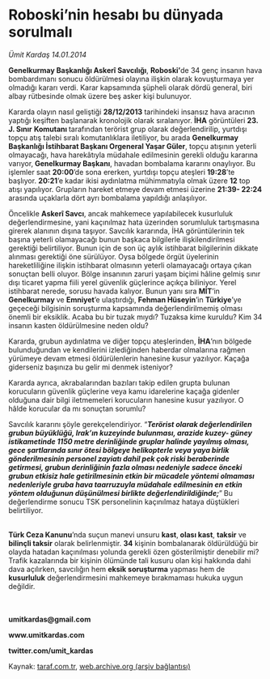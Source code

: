 # Roboski’nin hesabı bu dünyada sorulmalı

*Ümit Kardaş 14.01.2014*

<div class="yazi"><p><b>Genelkurmay Başkanlığı Askerî Savcılığı</b>, <b>Roboski’</b>de 34 genç insanın hava bombardımanı sonucu öldürülmesi olayına ilişkin olarak kovuşturmaya yer olmadığı kararı verdi. Karar kapsamında şüpheli olarak dördü general, biri albay rütbesinde olmak üzere beş asker kişi bulunuyor.</p>
<p>Kararda olayın nasıl geliştiği <b>28/12/2013</b> tarihindeki insansız hava aracının yaptığı keşiften başlanarak kronolojik olarak sıralanıyor. <b>İHA</b> görüntüleri <b>23. J. Sınır</b> <b>Komutanı </b>tarafından terörist grup olarak değerlendirilip, yurtdışı topçu atış talebi sıralı komutanlıklara iletiliyor, bu arada <b>Genelkurmay Başkanlığı İstihbarat Başkanı Orgeneral Yaşar Güler</b>, topçu atışının yeterli olmayacağı, hava harekâtıyla müdahale edilmesinin gerekli olduğu kararına varıyor,<b> Genelkurmay Başkanı</b>, havadan bombalama kararını onaylıyor. Bu işlemler saat <b>20:00</b>’de sona ererken, yurtdışı topçu ateşleri <b>19:28</b>’te başlıyor. <b>20:21</b>’e kadar ikisi aydınlatma mühimmatıyla olmak üzere <b>12</b> top atışı yapılıyor. Grupların hareket etmeye devam etmesi üzerine <b>21:39- 22:24</b> arasında uçaklarla dört ayrı bombalama yapıldığı anlaşılıyor.</p>
<p>Öncelikle <b>Askerî Savcı</b>, ancak mahkemece yapılabilecek kusurluluk değerlendirmesine, yani kaçınılmaz hata üzerinden sorumluluk tartışmasına girerek alanının dışına taşıyor. Savcılık kararında, İHA görüntülerinin tek başına yeterli olamayacağı bunun başkaca bilgilerle ilişkilendirilmesi gerektiği belirtiliyor. Bunun için de son üç aylık istihbarat bilgilerinin dikkate alınması gerektiği öne sürülüyor. Oysa bölgede örgüt üyelerinin hareketliliğine ilişkin istihbarat olmasının yeterli olamayacağı ortaya çıkan sonuçtan belli oluyor. Bölge insanının zaruri yaşam biçimi hâline gelmiş sınır dışı ticaret yapma fiili yerel güvenlik güçlerince açıkça biliniyor. Yerel istihbarat nerede, sorusu havada kalıyor. Bunun yanı sıra <b>MİT</b>’in <b>Genelkurmay </b>ve <b>Emniyet</b>’e ulaştırdığı, <b>Fehman Hüseyin</b>’in <b>Türkiye</b>’ye geçeceği bilgisinin soruşturma kapsamında değerlendirilmemiş olması önemli bir eksiklik. Acaba bu bir tuzak mıydı? Tuzaksa kime kuruldu? Kim 34 insanın kasten öldürülmesine neden oldu? </p>
<p>Kararda, grubun aydınlatma ve diğer topçu ateşlerinden, <b>İHA</b>’nın bölgede bulunduğundan ve kendilerini izlediğinden haberdar olmalarına rağmen yürümeye devam etmesi öldürülenlerin hanesine kusur yazılıyor. Kaçağa giderseniz başınıza bu gelir mi denmek isteniyor?</p>
<p>Kararda ayrıca, akrabalarından bazıları takip edilen grupta bulunan korucuların güvenlik güçlerine veya kamu idarelerine kaçağa gidenler olduğuna dair bilgi iletmemeleri korucuların hanesine kusur yazılıyor. O hâlde korucular da mı sonuçtan sorumlu?</p>
<p>Savcılık kararını şöyle gerekçelendiriyor. “<b><i>Terörist olarak değerlendirilen grubun büyüklüğü, Irak’ın kuzeyinde bulunması, arazide kuzey- güney istikametinde 1150 metre derinliğinde gruplar halinde yayılmış olması, gece şartlarında sınır ötesi bölgeye helikopterle veya yaya birlik gönderilmesinin personel zayiatı dahil pek çok riski beraberinde getirmesi, grubun derinliğinin fazla olması nedeniyle sadece önceki grubun etkisiz hale getirilmesinin etkin bir mücadele yöntemi olmaması nedenleriyle gruba hava taarruzuyla müdahale edilmesinin en etkin yöntem olduğunun düşünülmesi birlikte değerlendirildiğinde;</i></b>”<b><i> </i></b>Bu değerlendirme sonucu TSK personelinin kaçınılmaz hataya düştükleri belirtiliyor.</p>
<p><b><br/>Türk Ceza Kanunu</b>’nda suçun manevi unsuru <b>kast</b>,<b> olası kast</b>, <b>taksir</b> ve <b>bilinçli taksir</b> olarak belirlenmiştir. <b>34</b> kişinin bombalanarak öldürüldüğü bir olayda hatadan kaçınılması yolunda gerekli özen gösterilmiştir denebilir mi? Trafik kazalarında bir kişinin ölümünde tali kusuru olan kişi hakkında dahi dava açılırken, savcılığın hem <b>eksik soruşturma</b> yapması hem de <b>kusurluluk</b> değerlendirmesini mahkemeye bırakmaması hukuka uygun değildir.</p>
<p><b><br/><br/>umitkardas@gmail.com</b></p>
<p><b>www.umitkardas.com</b></p>
<p><b>twitter.com/umit_kardas</b></p>
</div>

Kaynak: [taraf.com.tr](http://www.taraf.com.tr/umit-kardas/makale-roboski-nin-hesabi-bu-dunyada-sorulmali.htm), [web.archive.org (arşiv bağlantısı)](http://web.archive.org/web/20140115110728/http://www.taraf.com.tr/umit-kardas/makale-roboski-nin-hesabi-bu-dunyada-sorulmali.htm)
